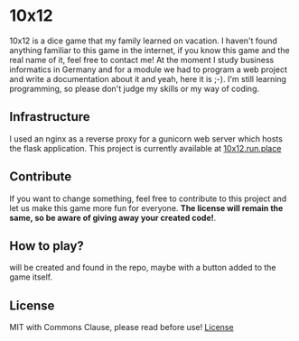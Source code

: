# 10x12
10x12 is a dice game that my family learned on vacation. I haven't found anything familiar to this game in the internet, if you know this game and the real name of it, feel free to contact me!
At the moment I study business informatics in Germany and for a module we had to program a web project and write a documentation about it and yeah, here it is ;-). I'm still learning programming, so please don't judge my skills or my way of coding.

## Infrastructure
I used an nginx as a reverse proxy for a gunicorn web server which hosts the flask application. This project is currently available at [10x12.run.place](https://10x12.run.place)

## Contribute
If you want to change something, feel free to contribute to this project and let us make this game more fun for everyone. **The license will remain the same, so be aware of giving away your created code!**.

## How to play?
will be created and found in the repo, maybe with a button added to the game itself.

## License
MIT with Commons Clause, please read before use!
[License](../master/LICENSE)
